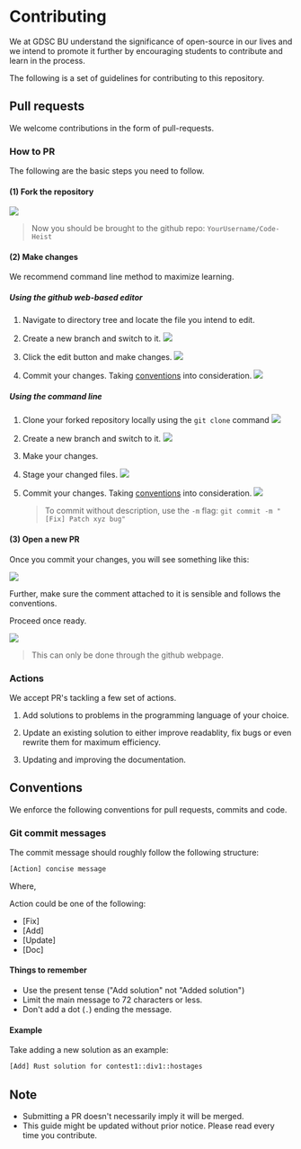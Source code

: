 # Contributing

We at GDSC BU understand the significance of open-source in our lives and we intend to promote it further by encouraging students to contribute and learn in the process.

The following is a set of guidelines for contributing to this repository.

## Pull requests

We welcome contributions in the form of pull-requests. 

### How to PR

The following are the basic steps you need to follow.

#### (1) Fork the repository

![](https://syed.is-from.space/r/codeheist_fork.png)

> Now you should be brought to the github repo: `YourUsername/Code-Heist`

#### (2) Make changes

We recommend command line method to maximize learning.

##### Using the github web-based editor

1. Navigate to directory tree and locate the file you intend to edit.

2. Create a new branch and switch to it.
    ![](https://syed.is-from.space/r/codeheist_gbranch.png)

2. Click the edit button and make changes.
    ![](https://syed.is-from.space/r/codeheist-gedit.png)

3. Commit your changes. Taking [conventions](#conventions) into consideration.
    ![](https://syed.is-from.space/r/codeheist-gcommit.png)

##### Using the command line

1. Clone your forked repository locally using the `git clone` command
    ![](https://syed.is-from.space/r/codeheist-clone.png)

2. Create a new branch and switch to it.
    ![](https://syed.is-from.space/r/codeheist_branch.png)

3. Make your changes.

4. Stage your changed files.
    ![](https://syed.is-from.space/r/codeheist_stage.png)
    
5. Commit your changes. Taking [conventions](#conventions) into consideration.
    ![](https://syed.is-from.space/r/codeheist_commit.png)

    > To commit without description, use the `-m` flag: `git commit -m "[Fix] Patch xyz bug"`

#### (3) Open a new PR

Once you commit your changes, you will see something like this:

![](https://syed.is-from.space/r/ch_pr.png)

Further, make sure the comment attached to it is sensible and follows the conventions.

Proceed once ready.

![](https://syed.is-from.space/r/ch_pr-final.png)

> This can only be done through the github webpage.

### Actions

We accept PR's tackling a few set of actions.

1. Add solutions to problems in the programming language of your choice.

2. Update an existing solution to either improve readablity, fix bugs or even rewrite them for maximum efficiency.

3. Updating and improving the documentation.

## Conventions

We enforce the following conventions for pull requests, commits and code.

### Git commit messages

The commit message should roughly follow the following structure:

```sh
[Action] concise message
```

Where,

Action could be one of the following:

- [Fix]
- [Add]
- [Update]
- [Doc]

#### Things to remember

- Use the present tense ("Add solution" not "Added solution")
- Limit the main message to 72 characters or less.
- Don't add a dot (`.`) ending the message.

#### Example

Take adding a new solution as an example:

```sh
[Add] Rust solution for contest1::div1::hostages
```

## Note

- Submitting a PR doesn't necessarily imply it will be merged.
- This guide might be updated without prior notice. Please read every time you contribute.

